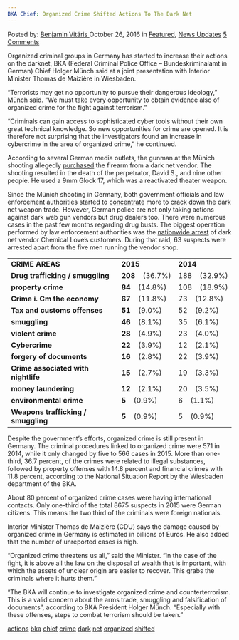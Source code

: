 ```yaml
---
BKA Chief: Organized Crime Shifted Actions To The Dark Net
---
```

<article class="post-listing post-16061 post type-post status-publish format-standard has-post-thumbnail hentry  tag-actions tag-bka tag-chief tag-crime tag-dark tag-net tag-organized tag-shifted">
    <div class="post-inner">
        <span>Posted by: <a href="https://www.deepdotweb.com/author/benjaminvi/" title="">Benjamin Vitáris </a></span>
    <span>October 26, 2016</span>
    <span>in <a href="https://www.deepdotweb.com/category/deepdot-news/" rel="category tag">Featured</a>, <a href="https://www.deepdotweb.com/category/news-updates/" rel="category tag">News Updates</a></span>
    <span><a href="https://www.deepdotweb.com/2016/10/26/bka-chief-organized-crime-shifted-actions-dark-net/#comments">5 Comments</a></span>
    </p>
    <div class="clear"></div>
    <div class="entry">
    <p>Organized criminal groups in Germany has started to increase their actions on the darknet, BKA (Federal Criminal Police Office – Bundeskriminalamt in German) Chief Holger Münch said at a joint presentation with Interior Minister Thomas de Maizière in Wiesbaden.</p>
    <p>&#8220;Terrorists may get no opportunity to pursue their dangerous ideology,&#8221; Münch said. “We must take every opportunity to obtain evidence also of organized crime for the fight against terrorism.”</p>
    <p>&#8220;Criminals can gain access to sophisticated cyber tools without their own great technical knowledge. So new opportunities for crime are opened. It is therefore not surprising that the investigators found an increase in cybercrime in the area of organized crime,” he continued.</p>
    <p>According to several German media outlets, the gunman at the Münich shooting allegedly <a href="https://www.deepdotweb.com/2016/07/24/munich-gunman-got-weapon-darknet/">purchased</a> the firearm from a dark net vendor. The shooting resulted in the death of the perpetrator, David S., and nine other people. He used a 9mm Glock 17, which was a reactivated theater weapon.</p>
    <p>Since the Münich shooting in Germany, both government officials and law enforcement authorities started to <a href="https://www.deepdotweb.com/2016/07/31/german-police-start-focusing-darknet-crimes-munich-shooting/">concentrate</a> more to crack down the dark net weapon trade. However, German police are not only taking actions against dark web gun vendors but drug dealers too. There were numerous cases in the past few months regarding drug busts. The biggest operation performed by law enforcement authorities was the <a href="https://www.deepdotweb.com/2016/09/12/nationwide-raid-vendor-chemical-loves-customers-germany/">nationwide arrest</a> of dark net vendor Chemical Love’s customers. During that raid, 63 suspects were arrested apart from the five men running the vendor shop.</p>
    <table>
    <tbody>
    <tr>
    <td><strong>CRIME AREAS</strong></td>
    <td><strong>2015</strong></td>
    <td><strong>2014</strong></td>
    </tr>
    <tr>
    <td><strong>Drug trafficking / smuggling</strong></td>
    <td><strong>208   </strong> (36.7%)</td>
    <td>188 <strong>   </strong>(32.9%)</td>
    </tr>
    <tr>
    <td><strong>property crime</strong></td>
    <td><strong>84   </strong> (14.8%)</td>
    <td>108 <strong>   </strong>(18.9%)</td>
    </tr>
    <tr>
    <td><strong>Crime i. Cm the economy</strong></td>
    <td><strong>67   </strong> (11.8%)</td>
    <td>73 <strong>   </strong>(12.8%)</td>
    </tr>
    <tr>
    <td><strong>Tax and customs offenses</strong></td>
    <td><strong>51   </strong> (9.0%)</td>
    <td>52 <strong>   </strong>(9.2%)</td>
    </tr>
    <tr>
    <td><strong>smuggling</strong></td>
    <td><strong>46   </strong> (8.1%)</td>
    <td>35 <strong>   </strong>(6.1%)</td>
    </tr>
    <tr>
    <td><strong>violent crime</strong></td>
    <td><strong>28   </strong> (4.9%)</td>
    <td>23 <strong>   </strong>(4.0%)</td>
    </tr>
    <tr>
    <td><strong>Cybercrime</strong></td>
    <td><strong>22   </strong> (3.9%)</td>
    <td>12 <strong>   </strong>(2.1%)</td>
    </tr>
    <tr>
    <td><strong>forgery of documents</strong></td>
    <td><strong>16   </strong> (2.8%)</td>
    <td>22 <strong>   </strong>(3.9%)</td>
    </tr>
    <tr>
    <td><strong>Crime associated with nightlife</strong></td>
    <td><strong>15   </strong> (2.7%)</td>
    <td>19 <strong>   </strong>(3.3%)</td>
    </tr>
    <tr>
    <td><strong>money laundering</strong></td>
    <td><strong>12   </strong> (2.1%)</td>
    <td>20 <strong>   </strong>(3.5%)</td>
    </tr>
    <tr>
    <td><strong>environmental crime</strong></td>
    <td><strong>5   </strong> (0.9%)</td>
    <td>6 <strong>   </strong>(1.1%)</td>
    </tr>
    <tr>
    <td><strong>Weapons trafficking / smuggling</strong></td>
    <td><strong>5   </strong> (0.9%)</td>
    <td>5 <strong>   </strong>(0.9%)</td>
    </tr>
    </tbody>
    </table>
    <p>Despite the government’s efforts, organized crime is still present in Germany. The criminal procedures linked to organized crime were 571 in 2014, while it only changed by five to 566 cases in 2015. More than one-third, 36.7 percent, of the crimes were related to illegal substances, followed by property offenses with 14.8 percent and financial crimes with 11.8 percent, according to the National Situation Report by the Wiesbaden department of the BKA.</p>
    <p>About 80 percent of organized crime cases were having international contacts. Only one-third of the total 8675 suspects in 2015 were German citizens. This means the two third of the criminals were foreign nationals.</p>
    <p>Interior Minister Thomas de Maizière (CDU) says the damage caused by organized crime in Germany is estimated in billions of Euros. He also added that the number of unreported cases is high.</p>
    <p>&#8220;Organized crime threatens us all,&#8221; said the Minister. “In the case of the fight, it is above all the law on the disposal of wealth that is important, with which the assets of unclear origin are easier to recover. This grabs the criminals where it hurts them.”</p>
    <p>“The BKA will continue to investigate organized crime and counterterrorism. This is a valid concern about the arms trade, smuggling and falsification of documents”, according to BKA President Holger Münch. “Especially with these offenses, steps to combat terrorism should be taken.”</p>
    </div>
    <a href="https://www.deepdotweb.com/tag/actions/" rel="tag">actions</a> <a href="https://www.deepdotweb.com/tag/bka/" rel="tag">bka</a> <a href="https://www.deepdotweb.com/tag/chief/" rel="tag">chief</a> <a href="https://www.deepdotweb.com/tag/crime/" rel="tag">crime</a> <a href="https://www.deepdotweb.com/tag/dark/" rel="tag">dark</a> <a href="https://www.deepdotweb.com/tag/net/" rel="tag">net</a> <a href="https://www.deepdotweb.com/tag/organized/" rel="tag">organized</a> <a href="https://www.deepdotweb.com/tag/shifted/" rel="tag">shifted</a></span> <span style="display:none" class="updated">2016-10-26</span>
    <div style="display:none" class="vcard author" itemprop="author" itemscope itemtype="http://schema.org/Person"><strong class="fn" itemprop="name"><a href="https://www.deepdotweb.com/author/benjaminvi/" title="Posts by Benjamin Vitáris" rel="author">Benjamin Vitáris</a></strong></div>
    </div>
</article>

